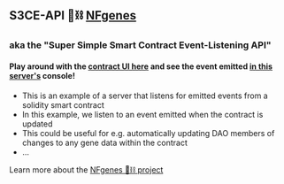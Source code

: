 ## S3CE-API 🧬⛓ [NFgenes](https://github.com/nfgenes/overview)
### aka the "Super Simple Smart Contract Event-Listening API" 
#### Play around with the [contract UI here](https://event-based-api.vincanger.repl.co) and see the event emitted [in this server's](https://replit.com/@vincanger/eth-event-api#index.js) console!

 - This is an example of a server that listens for emitted events from a solidity smart contract
 -  In this example, we listen to an event emitted when the contract is updated
 -  This could be useful for e.g. automatically updating DAO members of changes to any gene data within the contract
 - ...

Learn more about the [NFgenes 🧬⛓ project](https://github.com/nfgenes/overview)
